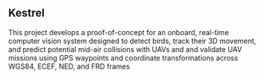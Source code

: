 ##   Kestrel 


This project develops a proof-of-concept for an onboard, real-time computer vision system designed to detect birds, track their 3D movement, and predict potential mid-air collisions with UAVs and and validate UAV missions using GPS waypoints and coordinate transformations across WGS84, ECEF, NED, and FRD frames




